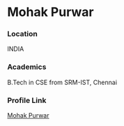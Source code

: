 # Mohak Purwar

### Location

INDIA

### Academics

B.Tech in CSE from SRM-IST, Chennai

### Profile Link

[Mohak Purwar](https://github.com/mohakpurwar)
